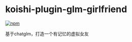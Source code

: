 # koishi-plugin-glm-girlfriend

[![npm](https://img.shields.io/npm/v/koishi-plugin-glm-girlfriend?style=flat-square)](https://www.npmjs.com/package/koishi-plugin-glm-girlfriend)

基于chatglm，打造一个有记忆的虚拟女友
